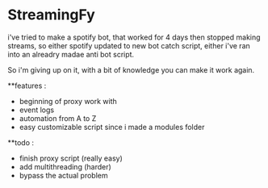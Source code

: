 # StreamingFy

i've tried to make a spotify bot, that worked for 4 days then stopped making streams, so either spotify updated to new bot catch script, either i've ran into an alreadry madae anti bot script.

So i'm giving up on it, with a bit of knowledge you can make it work again.

**features :
- beginning of proxy work with
- event logs
- automation from A to Z
- easy customizable script since i made a modules folder

**todo :
- finish proxy script (really easy)
- add multithreading (harder)
- bypass the actual problem 
